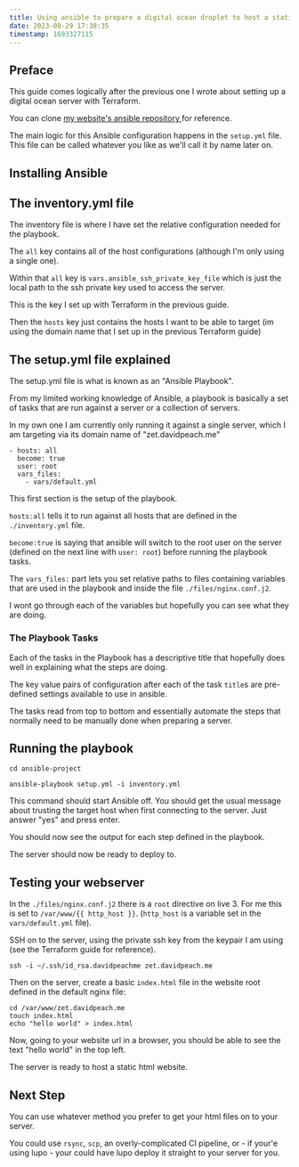 ```yaml
---
title: Using ansible to prepare a digital ocean droplet to host a static website
date: 2023-08-29 17:38:35
timestamp: 1693327115
---
```


## Preface

This guide comes logically after the previous one I wrote about setting up a digital ocean server with Terraform.

You can clone [ my website's ansible repository ](https://github.com/davidpeach/davidpeach.me.ansible) for reference.

The main logic for this Ansible configuration happens in the `setup.yml` file. 
This file can be called whatever you like as we'll call it by name later on.

## Installing Ansible

## The inventory.yml file

The inventory file is where I have set the relative configuration needed for the playbook.

The `all` key contains all of the host configurations (although I'm only using a single one).

Within that `all` key is `vars.ansible_ssh_private_key_file` which is just the local path to the ssh
private key used to access the server.

This is the key I set up with Terraform in the previous guide.

Then the `hosts` key just contains the hosts I want to be able to target 
(im using the domain name that I set up in the previous Terraform guide)

## The setup.yml file explained

The setup.yml file is what is known as an "Ansible Playbook".

From my limited working knowledge of Ansible, a playbook is basically a set of tasks 
that are run against a server or a collection of servers.

In my own one I am currently only running it against a single server, which I am
targeting via its domain name of "zet.davidpeach.me"

```
- hosts: all
  become: true
  user: root
  vars_files:
    - vars/default.yml

```

This first section is the setup of the playbook.

`hosts:all` tells it to run against all hosts that are defined in the `./inventory.yml` file. 

`become:true` is saying that ansible will switch to the root user on the server 
(defined on the next line with `user: root`) before running the playbook tasks.

The `vars_files:` part lets you set relative paths to files containing variables that 
are used in the playbook and inside the file `./files/nginx.conf.j2`.

I wont go through each of the variables but hopefully you can see what they are doing.

### The Playbook Tasks

Each of the tasks in the Playbook has a descriptive title that hopefully does well
in explaining what the steps are doing.

The key value pairs of configuration after each of the task `title`s are pre-defined
settings available to use in ansible.

The tasks read from top to bottom and essentially automate the steps that normally 
need to be manually done when preparing a server.

## Running the playbook

```
cd ansible-project

ansible-playbook setup.yml -i inventory.yml
```

This command should start Ansible off. You should get the usual message about 
trusting the target host when first connecting to the server. Just answer "yes"
and press enter.

You should now see the output for each step defined in the playbook.

The server should now be ready to deploy to.

## Testing your webserver

In the `./files/nginx.conf.j2` there is a `root` directive on live 3. 
For me this is set to `/var/www/{{ http_host }}`. (`http_host` is a variable set in the `vars/default.yml` file).

SSH on to the server, using the private ssh key from the keypair I am using (see the Terraform guide for reference). 

```
ssh -i ~/.ssh/id_rsa.davidpeachme zet.davidpeach.me
```

Then on the server, create a basic `index.html` file in the website root defined in the default nginx file:

```
cd /var/www/zet.davidpeach.me
touch index.html
echo "hello world" > index.html
```

Now, going to your website url in a browser, you should be able to see the text
"hello world" in the top left.

The server is ready to host a static html website.

## Next Step

You can use whatever method you prefer to get your html files on to your server.

You could use `rsync`, `scp`, an overly-complicated CI pipeline,
or - if your'e using lupo - your could have lupo deploy it straight 
to your server for you.
